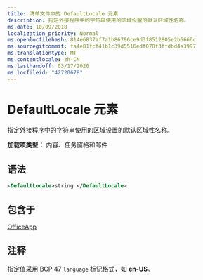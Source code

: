 ```yaml
---
title: 清单文件中的 DefaultLocale 元素
description: 指定外接程序中的字符串使用的区域设置的默认区域性名称。
ms.date: 10/09/2018
localization_priority: Normal
ms.openlocfilehash: 814e6837af7a1b86796ce9d3f8512805e2b5666c
ms.sourcegitcommit: fa4e81fcf41b1c39d5516edf078f3ffdbd4a3997
ms.translationtype: MT
ms.contentlocale: zh-CN
ms.lasthandoff: 03/17/2020
ms.locfileid: "42720678"
---
```

# <a name="defaultlocale-element"></a>DefaultLocale 元素

指定外接程序中的字符串使用的区域设置的默认区域性名称。

**加载项类型：** 内容、任务窗格和邮件

## <a name="syntax"></a>语法

```XML
<DefaultLocale>string </DefaultLocale>
```

## <a name="contained-in"></a>包含于

[OfficeApp](officeapp.md)

## <a name="remarks"></a>注释

指定值采用 BCP 47 `language` 标记格式，如 **en-US**。


